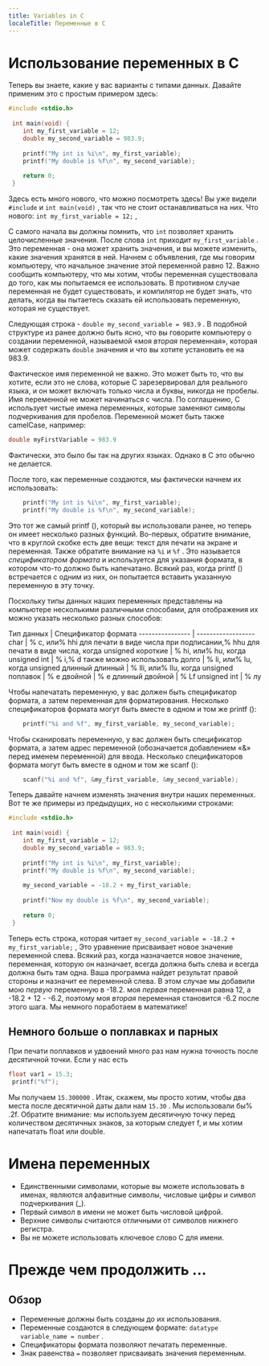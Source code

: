 ```yaml
---
title: Variables in C
localeTitle: Переменные в C
---
```

# Использование переменных в C

Теперь вы знаете, какие у вас варианты с типами данных. Давайте применим это с простым примером здесь:

```C
#include <stdio.h> 
 
 int main(void) { 
    int my_first_variable = 12; 
    double my_second_variable = 983.9; 
 
    printf("My int is %i\n", my_first_variable); 
    printf("My double is %f\n", my_second_variable); 
 
    return 0; 
 } 
```

Здесь есть много нового, что можно посмотреть здесь! Вы уже видели `#include` и `int main(void)` , так что не стоит останавливаться на них. Что нового: `int my_first_variable = 12;` ,

С самого начала вы должны помнить, что `int` позволяет хранить целочисленные значения. После слова `int` приходит `my_first_variable` . Это переменная - она ​​может хранить значения, и вы можете изменить, какие значения хранятся в ней. Начнем с объявления, где мы говорим компьютеру, что начальное значение этой переменной равно 12. Важно сообщить компьютеру, что мы хотим, чтобы переменная существовала до того, как мы попытаемся ее использовать. В противном случае переменная не будет существовать, и компилятор не будет знать, что делать, когда вы пытаетесь сказать ей использовать переменную, которая не существует.

Следующая строка - `double my_second_variable = 983.9` . В подобной структуре из ранее должно быть ясно, что вы говорите компьютеру о создании переменной, называемой «моя _вторая_ переменная», которая может содержать `double` значения и что вы хотите установить ее на 983.9.

Фактическое имя переменной не важно. Это может быть то, что вы хотите, если это не слова, которые C зарезервировал для реального языка, и он может включать только числа и буквы, никогда не пробелы. Имя переменной не может начинаться с числа. По соглашению, C использует чистые имена переменных, которые заменяют символы подчеркивания для пробелов. Переменной может быть также camelCase, например:

```C
double myFirstVariable = 983.9 
```

Фактически, это было бы так на других языках. Однако в C это обычно не делается.

После того, как переменные создаются, мы фактически начнем их использовать:

```C
    printf("My int is %i\n", my_first_variable); 
    printf("My double is %f\n", my_second_variable); 
```

Это тот же самый printf (), который вы использовали ранее, но теперь он имеет несколько разных функций. Во-первых, обратите внимание, что в круглой скобке есть две вещи: текст для печати на экране и переменная. Также обратите внимание на `%i` и `%f` . Это называется _спецификатором формата_ и используется для указания формата, в котором что-то должно быть напечатано. Всякий раз, когда printf () встречается с одним из них, он попытается вставить указанную переменную в эту точку.

Поскольку типы данных наших переменных представлены на компьютере несколькими различными способами, для отображения их можно указать несколько разных способов:

Тип данных | Спецификатор формата ---------------- | ------------------ char | % c, или% hhi для печати в виде числа при подписании,% hhu для печати в виде числа, когда unsigned короткие | % hi, или% hu, когда unsigned int | % i,% d также можно использовать долго | % li, или% lu, когда unsigned длинный длинный | % lli, или% llu, когда unsigned поплавок | % е двойной | % е длинный двойной | % Lf unsigned int | % лу

Чтобы напечатать переменную, у вас должен быть спецификатор формата, а затем переменная для форматирования. Несколько спецификаторов формата могут быть вместе в одном и том же printf ():

```C
    printf("%i and %f", my_first_variable, my_second_variable); 
```

Чтобы сканировать переменную, у вас должен быть спецификатор формата, а затем адрес переменной (обозначается добавлением «&» перед именем переменной) для ввода. Несколько спецификаторов формата могут быть вместе в одном и том же scanf ():

```C
    scanf("%i and %f", &my_first_variable, &my_second_variable); 
```

Теперь давайте начнем изменять значения внутри наших переменных. Вот те же примеры из предыдущих, но с несколькими строками:

```C
#include <stdio.h> 
 
 int main(void) { 
    int my_first_variable = 12; 
    double my_second_variable = 983.9; 
 
    printf("My int is %i\n", my_first_variable); 
    printf("My double is %f\n", my_second_variable); 
 
    my_second_variable = -18.2 + my_first_variable; 
 
    printf("Now my double is %f\n", my_second_variable); 
 
    return 0; 
 } 
```

Теперь есть строка, которая читает `my_second_variable = -18.2 + my_first_variable;` , Это уравнение присваивает новое значение переменной слева. Всякий раз, когда назначается новое значение, переменная, которую он назначает, всегда должна быть слева и всегда должна быть там одна. Ваша программа найдет результат правой стороны и назначит ее переменной слева. В этом случае мы добавили мою _первую_ переменную в -18.2. моя _первая_ переменная равна 12, а -18.2 + 12 - -6.2, поэтому моя _вторая_ переменная становится -6.2 после этого шага. Мы немного поработаем в математике!

## Немного больше о поплавках и парных

При печати поплавков и удвоений много раз нам нужна точность после десятичной точки. Если у нас есть

```C
float var1 = 15.3; 
 printf("%f"); 
```

Мы получаем `15.300000` . Итак, скажем, мы просто хотим, чтобы два места после десятичной даты дали нам `15.30` . Мы использовали бы% .2f. Обратите внимание: мы используем десятичную точку перед количеством десятичных знаков, за которым следует f, и мы хотим напечатать float или double.

# Имена переменных

*   Единственными символами, которые вы можете использовать в именах, являются алфавитные символы, числовые цифры и символ подчеркивания (\_).
*   Первый символ в имени не может быть числовой цифрой.
*   Верхние символы считаются отличными от символов нижнего регистра.
*   Вы не можете использовать ключевое слово C для имени.

# Прежде чем продолжить ...

## Обзор

*   Переменные должны быть созданы до их использования.
*   Переменные создаются в следующем формате: `datatype variable_name = number` .
*   Спецификаторы формата позволяют печатать переменные.
*   Знак равенства `=` позволяет присваивать значения переменным.